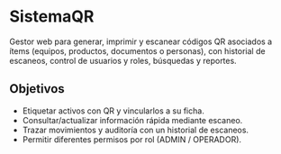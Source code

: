 # SistemaQR
Gestor web para generar, imprimir y escanear códigos QR asociados a ítems (equipos, productos, documentos o personas), con historial de escaneos, control de usuarios y roles, búsquedas y reportes.
## Objetivos
* Etiquetar activos con QR y vincularlos a su ficha.
* Consultar/actualizar información rápida mediante escaneo.
* Trazar movimientos y auditoría con un historial de escaneos.
* Permitir diferentes permisos por rol (ADMIN / OPERADOR).
